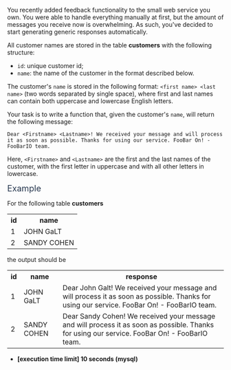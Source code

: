 <p>You recently added feedback functionality to the small web service you own. You were able to handle everything manually at first, but the amount of messages you receive now is overwhelming. As such, you've decided to start generating generic responses automatically.</p>
<p>All customer names are stored in the table <strong>customers</strong> with the following structure:</p>
<ul>
<li><code>id</code>: unique customer id;</li>
<li><code>name</code>: the name of the customer in the format described below.</li>
</ul>
<p>The customer's <code>name</code> is stored in the following format: <code>&lt;first name&gt; &lt;last name&gt;</code> (two words separated by single space), where first and last names can contain both uppercase and lowercase English letters.</p>
<p>Your task is to write a function that, given the customer's <code>name</code>, will return the following message:</p>
<p><code>Dear &lt;Firstname&gt; &lt;Lastname&gt;! We received your message and will process it as soon as possible. Thanks for using our service. FooBar On! - FooBarIO team.</code></p>
<p>Here, <code>&lt;Firstname&gt;</code> and <code>&lt;Lastname&gt;</code> are the first and the last names of the customer, with the first letter in uppercase and with all other letters in lowercase.</p>
<p><span class="markdown--header" style="color:#2b3b52;font-size:1.4em">Example</span></p>
<p>For the following table <strong>customers</strong></p>
<table>
<tr>
<th>id</th>
<th>name</th>
</tr>
<tr>
<td>1</td>
<td>JOHN GaLT</td>
</tr>
<tr>
<td>2</td>
<td>SANDY COHEN</td>
</tr>
</table>
<p>the output should be</p>
<table>
<tr>
<th>id</th>
<th>name</th>
<th>response</th>
</tr>
<tr>
<td>1</td>
<td>JOHN GaLT</td>
<td>Dear John Galt! We received your message and will process it as soon as possible. Thanks for using our service. FooBar On! - FooBarIO team.</td>
</tr>
<tr>
<td>2</td>
<td>SANDY COHEN</td>
<td>Dear Sandy Cohen! We received your message and will process it as soon as possible. Thanks for using our service. FooBar On! - FooBarIO team.</td>
</tr>
</table>
<ul>
<li><strong>[execution time limit] 10 seconds (mysql)</strong></li>
</ul>

